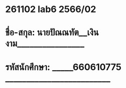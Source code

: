 # 261102 lab6 2566/02
# ชื่อ-สกุล: __นายปัณณทัต__เงินงาม__________________
# รหัสนักศึกษา: _____660610775 _________________________
